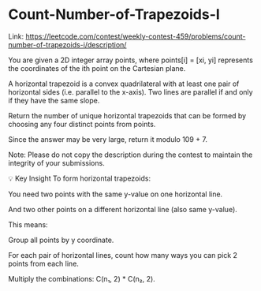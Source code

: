# Count-Number-of-Trapezoids-I  
Link: https://leetcode.com/contest/weekly-contest-459/problems/count-number-of-trapezoids-i/description/

You are given a 2D integer array points, where points[i] = [xi, yi] represents the coordinates of the ith point on the Cartesian plane.

A horizontal trapezoid is a convex quadrilateral with at least one pair of horizontal sides (i.e. parallel to the x-axis). Two lines are parallel if and only if they have the same slope.

Return the number of unique horizontal trapezoids that can be formed by choosing any four distinct points from points.

Since the answer may be very large, return it modulo 109 + 7.

Note: Please do not copy the description during the contest to maintain the integrity of your submissions.



💡 Key Insight
To form horizontal trapezoids:

You need two points with the same y-value on one horizontal line.

And two other points on a different horizontal line (also same y-value).

This means:

Group all points by y coordinate.

For each pair of horizontal lines, count how many ways you can pick 2 points from each line.

Multiply the combinations: C(n₁, 2) * C(n₂, 2).
